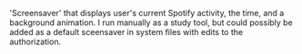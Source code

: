 'Screensaver' that displays user's current Spotify activity, the time, and a background animation. I run manually as a study tool, but could possibly be added as a default sceensaver in system files with edits to the authorization. 